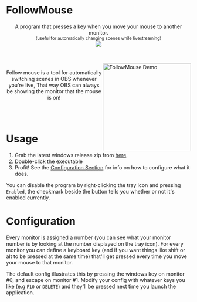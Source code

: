 
# FollowMouse

<p align="center">
	A program that presses a key when you move your mouse to another monitor.
	<br />
	<small>
		(useful for automatically changing scenes while livestreaming)
	</small>
	<br />
	<a href="./LICENSE"><img src="https://img.shields.io/badge/license-MIT-blue.svg"></a>
</p>

<br />

<div>
	<img src="https://assets.brimecdn.com/brime/share/2021/12/follow_mouse_demo.gif" alt="FollowMouse Demo" align="right" height="240px" style="border-radius: 2px;">
	<p align="center">
		<br />
		Follow mouse is a tool for automatically switching scenes in OBS whenever you're live, That way OBS can always be showing the monitor that the mouse is on!
	</p>
</div>

<br />
<br />

# Usage
1) Grab the latest windows release zip from [here](/releases/latest).
2) Double-click the executable
3) Profit! See the [Configuration Section](#configuration) for info on how to configure what it does.

You can disable the program by right-clicking the tray icon and pressing `Enabled`, the checkmark beside the button tells you whether or not it's enabled currently.

# Configuration
Every monitor is assigned a number (you can see what your monitor number is by looking at the number displayed on the tray icon). For every monitor you can define a keyboard key (and if you want things like shift or alt to be pressed at the same time) that'll get pressed every time you move your mouse to that monitor.

The default config illustrates this by pressing the windows key on monitor #0, and escape on monitor #1. Modify your config with whatever keys you like (e.g `F10` or `DELETE`) and they'll be pressed next time you launch the application.